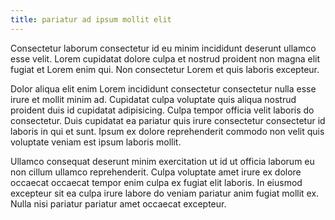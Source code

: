 ```yaml
---
title: pariatur ad ipsum mollit elit
---
```


Consectetur laborum consectetur id eu minim incididunt deserunt ullamco esse velit. Lorem cupidatat dolore culpa et nostrud proident non magna elit fugiat et Lorem enim qui. Non consectetur Lorem et quis laboris excepteur.

Dolor aliqua elit enim Lorem incididunt consectetur consectetur nulla esse irure et mollit minim ad. Cupidatat culpa voluptate quis aliqua nostrud proident duis id cupidatat adipisicing. Culpa tempor officia velit laboris do consectetur. Duis cupidatat ea pariatur quis irure consectetur consectetur id laboris in qui et sunt. Ipsum ex dolore reprehenderit commodo non velit quis voluptate veniam est ipsum laboris mollit.

Ullamco consequat deserunt minim exercitation ut id ut officia laborum eu non cillum ullamco reprehenderit. Culpa voluptate amet irure ex dolore occaecat occaecat tempor enim culpa ex fugiat elit laboris. In eiusmod excepteur sit ea culpa irure labore do veniam pariatur anim fugiat mollit ex. Nulla nisi pariatur pariatur amet occaecat excepteur.